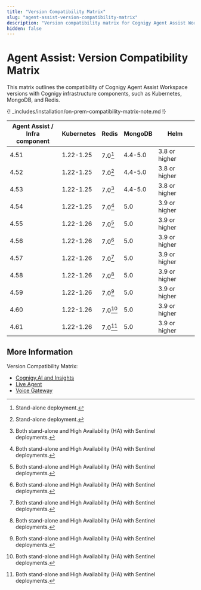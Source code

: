 ```yaml
---
title: "Version Compatibility Matrix"
slug: "agent-assist-version-compatibility-matrix"
description: "Version compatibility matrix for Cognigy Agent Assist Workspace and Infrastructure Components provides valuable insights and ensures seamless integration and upgrades for optimal performance."
hidden: false
---
```


# Agent Assist: Version Compatibility Matrix

This matrix outlines the compatibility of Cognigy Agent Assist Workspace versions with Cognigy infrastructure components,
such as Kubernetes, MongoDB, and Redis.

{! _includes/installation/on-prem-compatibility-matrix-note.md !}

| Agent Assist /<br> Infra component | Kubernetes | Redis    | MongoDB | Helm          |
|------------------------------------|------------|----------|---------|---------------|
| 4.51                               | 1.22-1.25  | 7.0[^*]  | 4.4-5.0 | 3.8 or higher |
| 4.52                               | 1.22-1.25  | 7.0[^*]  | 4.4-5.0 | 3.8 or higher |
| 4.53                               | 1.22-1.25  | 7.0[^**] | 4.4-5.0 | 3.8 or higher |
| 4.54                               | 1.22-1.25  | 7.0[^**] | 5.0     | 3.9 or higher |
| 4.55                               | 1.22-1.26  | 7.0[^**] | 5.0     | 3.9 or higher |
| 4.56                               | 1.22-1.26  | 7.0[^**] | 5.0     | 3.9 or higher |
| 4.57                               | 1.22-1.26  | 7.0[^**] | 5.0     | 3.9 or higher |
| 4.58                               | 1.22-1.26  | 7.0[^**] | 5.0     | 3.9 or higher |
| 4.59                               | 1.22-1.26  | 7.0[^**] | 5.0     | 3.9 or higher |
| 4.60                               | 1.22-1.26  | 7.0[^**] | 5.0     | 3.9 or higher |
| 4.61                               | 1.22-1.26  | 7.0[^**] | 5.0     | 3.9 or higher |


[^*]: Stand-alone deployment.

[^**]: Both stand-alone and High Availability (HA) with Sentinel deployments.

## More Information

Version Compatibility Matrix:

- [Cognigy.AI and Insights](../../ai/installation/version-compatibility-matrix.md)
- [Live Agent](../../live-agent/installation/deployment/version-compatibility-matrix.md)
- [Voice Gateway](../../voicegateway/installation/version-compatibility-matrix.md)